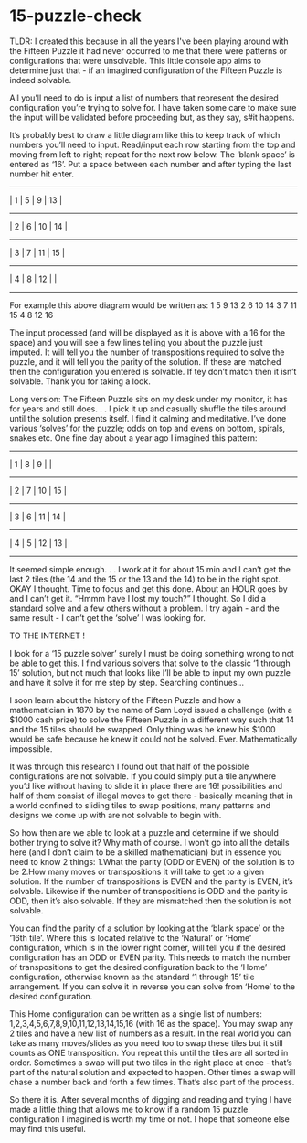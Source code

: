 # 15-puzzle-check

TLDR:
I created this because in all the years I've been playing around with the Fifteen Puzzle it had never occurred to me that there were patterns or configurations that were unsolvable. This little console app aims to determine just that - if an imagined configuration of the Fifteen Puzzle is indeed solvable. 

All you’ll need to do is input a list of numbers that represent the desired configuration you’re trying to solve for. I have taken some care to make sure the input will be validated before proceeding but, as they say, s#it happens. 

It’s probably best to draw a little diagram like this to keep track of which numbers you’ll need to input. Read/input each row starting from the top and moving from left to right; repeat for the next row below. The ‘blank space’ is entered as ‘16’. Put a space between each number and after typing the last number hit enter. 

- - - - - - - - - - - -  
|  1  |  5  | 9  | 13 |
- - - - - - - - - - - - 
|  2  |  6  | 10 | 14 | 
- - - - - - - - - - - - 
|  3  |  7  | 11 | 15 |
- - - - - - - - - - - - 
|  4  |  8  | 12 |    | 
- - - - - - - - - - - - 

For example this above diagram would be written as:
1 5 9 13 2 6 10 14 3 7 11 15 4 8 12 16

The input processed (and will be displayed as it is above with a 16 for the space) and you will see a few lines telling you about the puzzle just imputed. 
It will tell you the number of transpositions required to solve the puzzle, and it will tell you the parity of the solution. If these are matched then the configuration you entered is solvable. If tey don’t match then it isn’t solvable. 
Thank you for taking a look.   

Long version: 
The Fifteen Puzzle sits on my desk under my monitor, it has for years and still does. . . I pick it up and casually shuffle the tiles around until the solution presents itself. I find it calming and meditative. I’ve done various ‘solves’ for the puzzle; odds on top and evens on bottom, spirals, snakes etc. One fine day about a year ago I imagined this pattern: 
- - - - - - - - - - - - 
|  1  |  8  |  9 |    |
- - - - - - - - - - - - 
|  2  |  7  | 10 | 15 | 
- - - - - - - - - - - - 
|  3  |  6  | 11 | 14 |
- - - - - - - - - - - - 
|  4  |  5  | 12 | 13 | 
- - - - - - - - - - - - 

It seemed simple enough. . . I work at it for about 15 min and I can’t get the last 2 tiles (the 14 and the 15 or the 13 and the 14) to be in the right spot. OKAY I thought. Time to focus and get this done. About an HOUR goes by and I can’t get it. “Hmmm have I lost my touch?” I thought. So I did a standard solve and a few others without a problem. I try again - and the same result - I can’t get the ‘solve’ I was looking for. 

TO THE INTERNET ! 

I look for a ‘15 puzzle solver’ surely I must be doing something wrong to not be able to get this. I find various solvers that solve to the classic ‘1 through 15’ solution, but not much that looks like I’ll be able to input my own puzzle and have it solve it for me step by step. 
Searching continues… 

I soon learn about the history of the Fifteen Puzzle and how a mathematician in 1870 by the name of Sam Loyd issued a challenge (with a $1000 cash prize) to solve the Fifteen Puzzle in a different way such that 14 and the 15 tiles should be swapped. Only thing was he knew his $1000 would be safe because he knew it could not be solved. Ever. Mathematically impossible. 

It was through this research I found out that half of the possible configurations are not solvable. If you could simply put a tile anywhere you’d like without having to slide it in place there are 16! possibilities and half of them consist of illegal moves to get there - basically meaning that in a world confined to sliding tiles to swap positions, many patterns and designs we come up with are not solvable to begin with. 

So how then are we able to look at a puzzle and determine if we should bother trying to solve it? Why math of course. I won’t go into all the details here (and I don’t claim to be a skilled mathematician) but in essence you need to know 2 things: 
1.What the parity (ODD or EVEN) of the solution is to be 
2.How many moves or transpositions it will take to get to a given solution. 
If the number of transpositions is EVEN and the parity is EVEN, it’s solvable. Likewise if the number of transpositions is ODD and the parity is ODD, then it’s also solvable. If they are mismatched then the solution is not solvable. 

You can find the parity of a solution by looking at the ‘blank space’ or the ‘16th tile’. Where this is located relative to the ‘Natural’ or ‘Home’ configuration, which is in the lower right corner, will tell you if the desired configuration has an ODD or EVEN parity. This needs to match the number of transpositions to get the desired configuration back to the ‘Home’ configuration, otherwise known as the standard ‘1 through 15’ tile arrangement. If you can solve it in reverse you can solve from ‘Home’ to the desired configuration. 

This Home configuration can be written as a single list of numbers: 1,2,3,4,5,6,7,8,9,10,11,12,13,14,15,16 (with 16 as the space). You may swap any 2 tiles and have a new list of numbers as a result. In the real world you can take as many moves/slides as you need too to swap these tiles but it still counts as ONE transposition. You repeat this until the tiles are all sorted in order. Sometimes a swap will put two tiles in the right place at once - that’s part of the natural solution and expected to happen. Other times a swap will chase a number back and forth a few times. That’s also part of the process. 

So there it is. After several months of digging and reading and trying I have made a little thing that allows me to know if a random 15 puzzle configuration I imagined is worth my time or not. I hope that someone else may find this useful. 

